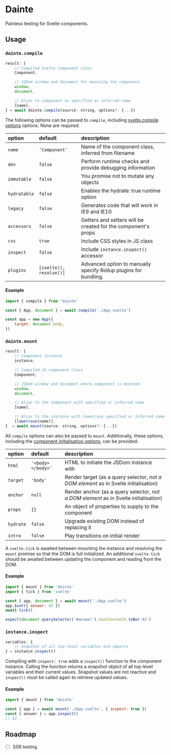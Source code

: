 # Dainte

Painless testing for Svelte components.

## Usage

### `dainte.compile`

```js
result: {
    // Compiled Svelte component class
    Component,

    // JSDom window and document for mounting the component.
    window,
    document,

    // Alias to component as specified or inferred name
    [name],
} = await dainte.compile(source: string, options?: {...})
```

The following options can be passed to `compile`, including [svelte.compile options](https://svelte.dev/docs#svelte_compile) options.
None are required:

| option       | default                 | description                                                      |
|:-------------|:------------------------|:-----------------------------------------------------------------|
| `name`       | `'Component'`           | Name of the component class, inferred from filename              |
| `dev`        | `false`                 | Perform runtime checks and provide debugging information         |
| `immutable`  | `false`                 | You promise not to mutate any objects                            |
| `hydratable` | `false`                 | Enables the hydrate: true runtime option                         |
| `legacy`     | `false`                 | Generates code that will work in IE9 and IE10                    |
| `accessors`  | `false`                 | Getters and setters will be created for the component's props    |
| `css`        | `true`                  | Include CSS styles in JS class                                   |
| `inspect`    | `false`                 | Include `instance.inspect()` accessor                            |
| `plugins`    | `[svelte(), resolve()]` | Advanced option to manually specify Rollup plugins for bundling. |

#### Example

```js
import { compile } from 'dainte'

const { App, document } = await compile('./App.svelte')

const app = new App({
    target: document.body,
})
```

### `dainte.mount`

```js
result: {
    // Component instance
    instance,

    // Compiled JS component class
    Component,

    // JSDom window and document where component is mounted.
    window,
    document,

    // Alias to the Component with specified or inferred name
    [name],

    // Alias to the instance with lowercase specified or inferred name
    [lowercase(name)],
}  = await mount(source: string, options?: {...})
```

All `compile` options can also be passed to `mount`. Additionally, these options, including the [component initialisation options](https://svelte.dev/docs#Creating_a_component), can be provided:

| option       | default                 | description                                                      |
|:-------------|:------------------------|:-----------------------------------------------------------------|
| `html`       | `'<body></body>'`       | HTML to initiate the JSDom instance with                         |
| `target`     | `'body'`                | Render target (as a query selector, *not a DOM element* as in Svelte initialisation) |
| `anchor`     | `null`                  | Render anchor (as a query selector, *not a DOM element* as in Svelte initialisation) |
| `props`      | `{}`                    | An object of properties to supply to the component               |
| `hydrate`    | `false`                 | Upgrade existing DOM instead of replacing it                     |
| `intro`      | `false`                 | Play transitions on initial render                               |

A `svelte.tick` is awaited between mounting the instance and resolving the `mount` promise so
that the DOM is full initialized. An additional `svelte.tick` should be awaited
between updating the component and reading from the DOM.

#### Example

```js
import { mount } from 'dainte'
import { tick } from 'svelte'

const { app, document } = await mount('./App.svelte')
app.$set({ answer: 42 })
await tick()

expect(document.querySelector('#answer').textContent).toBe('42')
```

### `instance.inspect`

```js
variables: {
    // Snapshot of all top-level variables and imports
} = instance.inspect()
```

Compiling with `inspect: true` adds a `inspect()` function to the component instance.
Calling the function returns a snapshot object of all top-level variables and their
current values. Snapshot values are not reactive and `inspect()` must be called
again to retrieve updated values.

#### Example

```js
import { mount } from 'dainte'

const { app } = await mount('./App.svelte', { inspect: true })
const { answer } = app.inspect()
// 42
```

## Roadmap

- [ ] SSR testing
